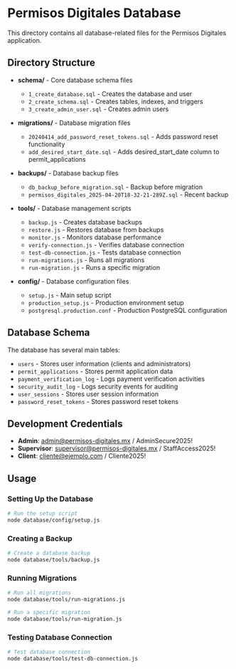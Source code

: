 # Permisos Digitales Database

This directory contains all database-related files for the Permisos Digitales application.

## Directory Structure

- **schema/** - Core database schema files
  - `1_create_database.sql` - Creates the database and user
  - `2_create_schema.sql` - Creates tables, indexes, and triggers
  - `3_create_admin_user.sql` - Creates admin users

- **migrations/** - Database migration files
  - `20240414_add_password_reset_tokens.sql` - Adds password reset functionality
  - `add_desired_start_date.sql` - Adds desired_start_date column to permit_applications

- **backups/** - Database backup files
  - `db_backup_before_migration.sql` - Backup before migration
  - `permisos_digitales_2025-04-20T18-32-21-289Z.sql` - Recent backup

- **tools/** - Database management scripts
  - `backup.js` - Creates database backups
  - `restore.js` - Restores database from backups
  - `monitor.js` - Monitors database performance
  - `verify-connection.js` - Verifies database connection
  - `test-db-connection.js` - Tests database connection
  - `run-migrations.js` - Runs all migrations
  - `run-migration.js` - Runs a specific migration

- **config/** - Database configuration files
  - `setup.js` - Main setup script
  - `production_setup.js` - Production environment setup
  - `postgresql.production.conf` - Production PostgreSQL configuration

## Database Schema

The database has several main tables:
- `users` - Stores user information (clients and administrators)
- `permit_applications` - Stores permit application data
- `payment_verification_log` - Logs payment verification activities
- `security_audit_log` - Logs security events for auditing
- `user_sessions` - Stores user session information
- `password_reset_tokens` - Stores password reset tokens

## Development Credentials

- **Admin**: admin@permisos-digitales.mx / AdminSecure2025!
- **Supervisor**: supervisor@permisos-digitales.mx / StaffAccess2025!
- **Client**: cliente@ejemplo.com / Cliente2025!

## Usage

### Setting Up the Database

```bash
# Run the setup script
node database/config/setup.js
```

### Creating a Backup

```bash
# Create a database backup
node database/tools/backup.js
```

### Running Migrations

```bash
# Run all migrations
node database/tools/run-migrations.js

# Run a specific migration
node database/tools/run-migration.js
```

### Testing Database Connection

```bash
# Test database connection
node database/tools/test-db-connection.js
```

